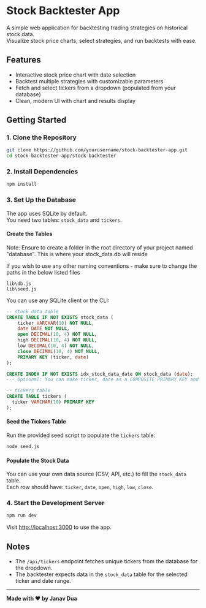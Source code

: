 # Stock Backtester App

A simple web application for backtesting trading strategies on historical stock data.  
Visualize stock price charts, select strategies, and run backtests with ease.

## Features

- Interactive stock price chart with date selection
- Backtest multiple strategies with customizable parameters
- Fetch and select tickers from a dropdown (populated from your database)
- Clean, modern UI with chart and results display

## Getting Started

### 1. Clone the Repository

```bash
git clone https://github.com/yourusername/stock-backtester-app.git
cd stock-backtester-app/stock-backtester
```

### 2. Install Dependencies

```bash
npm install
```

### 3. Set Up the Database

The app uses SQLite by default.  
You need two tables: `stock_data` and `tickers`.

#### Create the Tables

Note: Ensure to create a folder in the root directory of your project named "database". This is where your stock_data.db will reside

If you wish to use any other naming conventions - make sure to change the paths in the below listed files

```
lib\db.js
lib\seed.js
```

You can use any SQLite client or the CLI:

```sql
-- stock_data table
CREATE TABLE IF NOT EXISTS stock_data (
    ticker VARCHAR(10) NOT NULL,
    date DATE NOT NULL,
    open DECIMAL(10, 4) NOT NULL,
    high DECIMAL(10, 4) NOT NULL,
    low DECIMAL(10, 4) NOT NULL,
    close DECIMAL(10, 4) NOT NULL,
    PRIMARY KEY (ticker, date)
);

CREATE INDEX IF NOT EXISTS idx_stock_data_date ON stock_data (date);
--- Optional: You can make ticker, date as a COMPOSITE PRIMARY KEY and even create INDEXES for faster querying.

-- tickers table
CREATE TABLE tickers (
  ticker VARCHAR(10) PRIMARY KEY
);
```

#### Seed the Tickers Table

Run the provided seed script to populate the `tickers` table:

```bash
node seed.js
```

#### Populate the Stock Data

You can use your own data source (CSV, API, etc.) to fill the `stock_data` table.  
Each row should have: `ticker`, `date`, `open`, `high`, `low`, `close`.

### 4. Start the Development Server

```bash
npm run dev
```

Visit [http://localhost:3000](http://localhost:3000) to use the app.

## Notes

- The `/api/tickers` endpoint fetches unique tickers from the database for the dropdown.
- The backtester expects data in the `stock_data` table for the selected ticker and date range.

---

**Made with ❤️ by Janav Dua**